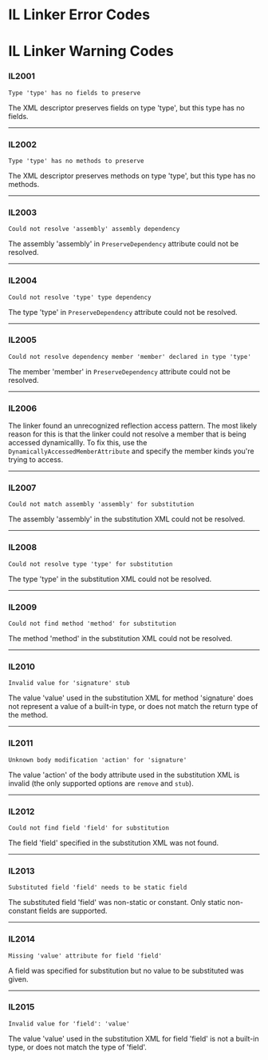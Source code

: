 # IL Linker Error Codes
# IL Linker Warning Codes 

### IL2001
```
Type 'type' has no fields to preserve
```

The XML descriptor preserves fields on type 'type', but this type has no fields.

---

### IL2002
```
Type 'type' has no methods to preserve
```

The XML descriptor preserves methods on type 'type', but this type has no methods.

---

### IL2003
```
Could not resolve 'assembly' assembly dependency
```

The assembly 'assembly' in `PreserveDependency` attribute could not be resolved.

---

### IL2004
```
Could not resolve 'type' type dependency
```

The type 'type' in `PreserveDependency` attribute could not be resolved.

---

### IL2005
```
Could not resolve dependency member 'member' declared in type 'type'
```

The member 'member' in `PreserveDependency` attribute could not be resolved.

---

### IL2006
The linker found an unrecognized reflection access pattern. The most likely reason for this is that the linker could not resolve a member that is being accessed dynamicallly. To fix this, use the `DynamicallyAccessedMemberAttribute` and specify the member kinds you're trying to access.

---

### IL2007
```
Could not match assembly 'assembly' for substitution
```

The assembly 'assembly' in the substitution XML could not be resolved.

---

### IL2008
```
Could not resolve type 'type' for substitution
```

The type 'type' in the substitution XML could not be resolved.

---

### IL2009
```
Could not find method 'method' for substitution
```

The method 'method' in the substitution XML could not be resolved.

---

### IL2010
```
Invalid value for 'signature' stub
```

The value 'value' used in the substitution XML for method 'signature' does not represent a value of a built-in type, or does not match the return type of the method.

---

### IL2011
```
Unknown body modification 'action' for 'signature'
```

The value 'action' of the body attribute used in the substitution XML is invalid (the only supported options are `remove` and `stub`).

---

### IL2012
```
Could not find field 'field' for substitution
```

The field 'field' specified in the substitution XML was not found.

---

### IL2013
```
Substituted field 'field' needs to be static field
```

The substituted field 'field' was non-static or constant. Only static non-constant fields are supported.

---

### IL2014
```
Missing 'value' attribute for field 'field'
```

A field was specified for substitution but no value to be substituted was given.

---

### IL2015
```
Invalid value for 'field': 'value'
```

The value 'value' used in the substitution XML for field 'field' is not a built-in type, or does not match the type of 'field'.

